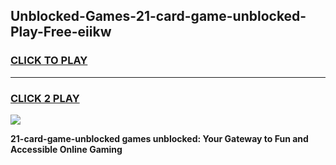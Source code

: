 
## Unblocked-Games-21-card-game-unblocked-Play-Free-eiikw
<h3>
<a href="https://premium76.site?title=21-card-game-unblocked&ref=10A">CLICK TO PLAY</a></h3>
<hr>

<h3>
<a href="https://premium76.site?title=21-card-game-unblocked&ref=10A">CLICK 2 PLAY</a>
  
</h3>

<a href="https://premium76.site?title=21-card-game-unblocked&ref=10A"><img src="https://clearcache.store/games.png"></a>


**21-card-game-unblocked games unblocked: Your Gateway to Fun and Accessible Online Gaming**
